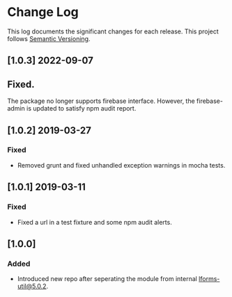 # Change Log

This log documents the significant changes for each release.
This project follows [Semantic Versioning](http://semver.org/).

## [1.0.3] 2022-09-07
## Fixed.
The package no longer supports firebase interface. However, the firebase-admin is updated to
satisfy npm audit report.

## [1.0.2] 2019-03-27
### Fixed 
- Removed grunt and fixed unhandled exception warnings in mocha tests.

## [1.0.1] 2019-03-11
### Fixed 
- Fixed a url in a test fixture and some npm audit alerts.

## [1.0.0]
### Added
- Introduced new repo after seperating the module from internal lforms-util@5.0.2.
